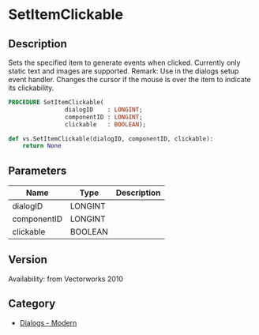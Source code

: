 # SetItemClickable

## Description
Sets the specified item to generate events when clicked.  Currently only static text and images are supported.
Remark: Use in the dialogs setup event handler. Changes the cursor if the mouse is over the item to indicate its clickability.

```pascal
PROCEDURE SetItemClickable(
				dialogID    : LONGINT;
				componentID : LONGINT;
				clickable   : BOOLEAN);
```

```python
def vs.SetItemClickable(dialogID, componentID, clickable):
    return None
```

## Parameters
|Name|Type|Description|
|---|---|---|
|dialogID|LONGINT|   |
|componentID|LONGINT|   |
|clickable|BOOLEAN|   |

## Version
Availability: from Vectorworks 2010

## Category
* [Dialogs - Modern](../Categories/Dialogs%20-%20Modern.md)
